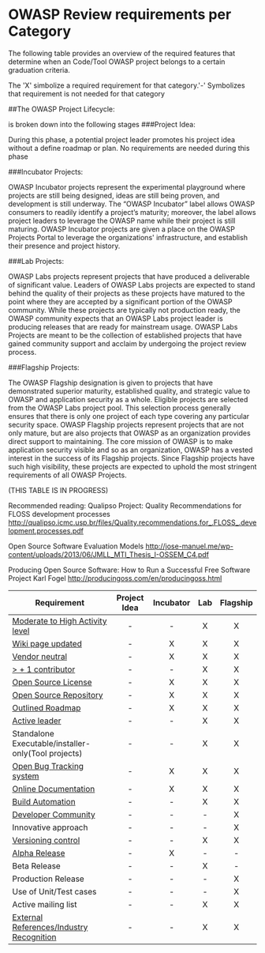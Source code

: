 # OWASP Review requirements per Category
The following table provides an overview of the required features that determine when an Code/Tool OWASP project belongs to a certain graduation criteria. 

The 'X' simbolize  a required requirement for that category.'-' Symbolizes that requirement is not needed for that category

##The OWASP Project Lifecycle:

is broken down into the following stages
###Project Idea:

During this phase, a potential project leader promotes his project idea without a define roadmap or plan. No requirements are needed during this phase

###Incubator Projects: 

OWASP Incubator projects represent the experimental playground where projects are still being designed, ideas are still being proven, and development is still underway. The “OWASP Incubator” label allows OWASP consumers to readily identify a project’s maturity; moreover, the label allows project leaders to leverage the OWASP name while their project is still maturing. OWASP Incubator projects are given a place on the OWASP Projects Portal to leverage the organizations' infrastructure, and establish their presence and project history.

###Lab Projects: 

OWASP Labs projects represent projects that have produced a deliverable of significant value. Leaders of OWASP Labs projects are expected to stand behind the quality of their projects as these projects have matured to the point where they are accepted by a significant portion of the OWASP community. While these projects are typically not production ready, the OWASP community expects that an OWASP Labs project leader is producing releases that are ready for mainstream usage. OWASP Labs Projects are meant to be the collection of established projects that have gained community support and acclaim by undergoing the project review process.

###Flagship Projects: 

The OWASP Flagship designation is given to projects that have demonstrated superior maturity, established quality, and strategic value to OWASP and application security as a whole. Eligible projects are selected from the OWASP Labs project pool. This selection process generally ensures that there is only one project of each type covering any particular security space. OWASP Flagship projects represent projects that are not only mature, but are also projects that OWASP as an organization provides direct support to maintaining. The core mission of OWASP is to make application security visible and so as an organization, OWASP has a vested interest in the success of its Flagship projects. Since Flagship projects have such high visibility, these projects are expected to uphold the most stringent requirements of all OWASP Projects.

(THIS TABLE IS IN PROGRESS)

Recommended reading:
Qualipso Project: Quality Recommendations for FLOSS development processes
http://qualipso.icmc.usp.br/files/Quality.recommendations.for_.FLOSS_.development.processes.pdf

Open Source Software Evaluation Models
http://jose-manuel.me/wp-content/uploads/2013/06/JMLL_MTI_Thesis_I-OSSEM_C4.pdf

Producing Open Source Software: How to Run a Successful Free Software Project
Karl Fogel
http://producingoss.com/en/producingoss.html

| Requirement   |   Project Idea     |        Incubator   |          Lab       |       Flagship     |
|---------------|:------------------:|:------------------:|:------------------:|:------------------:|
| [Moderate to High Activity level](http://blog.openhub.net/about-project-activity-icons/)|  - |  - | X | X |
| [Wiki page updated](Wiki-page-updated.md) |  - | X | X | X |
| [Vendor neutral](vendor_neutral.md)  |  - | X | X | X |
| [> + 1 contributor](contributors.md) |  - | - | X | X |
| [Open Source License](licenses.md) |  - | X | X | X |
| [Open Source Repository](https://www.openhub.net/orgs/OWASP)  |  - | X | X | X |
| [Outlined Roadmap](outlined_roadmap.md)  |  - | X | X | X |
| [Active leader](active_leader.md) |  -  | - | X | X |
| Standalone Executable/installer-only(Tool projects) |  -  | - | X | X |
| [Open Bug Tracking system](https://en.wikipedia.org/wiki/Bug_tracking_system)  |  - | X | X | X |
| [Online Documentation](onlinedocumentation.md) |  -  | X | X | X |
| [Build Automation](https://en.wikipedia.org/wiki/Build_automation)  | - | - | X | X |
| [Developer Community](developer.md) |  -  | - | - | X |
| Innovative approach |  -  | - | - | X |
| [Versioning control](https://git-scm.com/book/en/v2/Getting-Started-About-Version-Control)|  -  | - | X | X |
| [Alpha Release](alpha_release.md)|  - | X | - | - |
| Beta Release |  -  | - | X | - |
| Production Release |  -  | - | - | X |
| Use of Unit/Test cases |  -  | - | - | X |
| Active mailing list |  -  | - | X | X |
| [External References/Industry Recognition](industry_recognition.md) |  -  | - | X | X |
